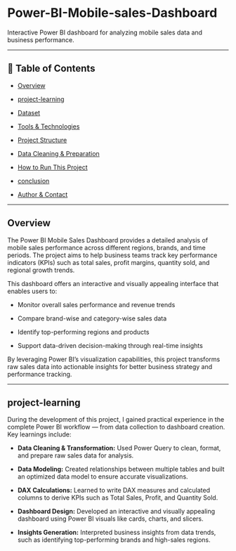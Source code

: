 # Power-BI-Mobile-sales-Dashboard

Interactive Power BI dashboard for analyzing mobile sales data and business performance.

---

## 📌 Table of Contents
- <a href="#overview">Overview</a>
- <a href="#project-learning">project-learning</a>
- <a href="#dataset">Dataset</a>
- <a href="#tools--technologies">Tools & Technologies</a>
- <a href="#project-structure">Project Structure</a>
- <a href="#data-cleaning--preparation">Data Cleaning & Preparation</a>

- <a href="#how-to-run-this-project">How to Run This Project</a>
- <a href="#conclusion">conclusion</a>
- <a href="#author--contact">Author & Contact</a>

---
<h2><a class="anchor" id="overview"></a>Overview</h2>

The Power BI Mobile Sales Dashboard provides a detailed analysis of mobile sales performance across different regions, brands, and time periods. The project aims to help business teams track key performance indicators (KPIs) such as total sales, profit margins, quantity sold, and regional growth trends.

This dashboard offers an interactive and visually appealing interface that enables users to:

- Monitor overall sales performance and revenue trends

- Compare brand-wise and category-wise sales data

- Identify top-performing regions and products

- Support data-driven decision-making through real-time insights

By leveraging Power BI’s visualization capabilities, this project transforms raw sales data into actionable insights for better business strategy and performance tracking.

---
<h2><a class="anchor" id="project-learning"></a>project-learning</h2>

During the development of this project, I gained practical experience in the complete Power BI workflow — from data collection to dashboard creation. Key learnings include:

- **Data Cleaning & Transformation:**
  Used Power Query to clean, format, and prepare raw sales data for analysis.

- **Data Modeling:**
  Created relationships between multiple tables and built an optimized data model to ensure accurate visualizations.

- **DAX Calculations:**
  Learned to write DAX measures and calculated columns to derive KPIs such as Total Sales, Profit, and Quantity Sold.

- **Dashboard Design:**
  Developed an interactive and visually appealing dashboard using Power BI visuals like cards, charts, and slicers.

- **Insights Generation:**
  Interpreted business insights from data trends, such as identifying top-performing brands and high-sales regions.
